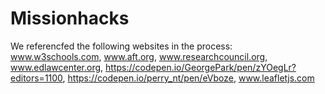 # Missionhacks
We referencfed the following websites in the process:
www.w3schools.com, 
www.aft.org, 
www.researchcouncil.org, 
www.edlawcenter.org, 
https://codepen.io/GeorgePark/pen/zYOegLr?editors=1100, 
https://codepen.io/perry_nt/pen/eVboze, 
www.leafletjs.com
